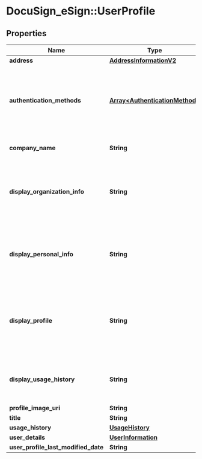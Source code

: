 # DocuSign_eSign::UserProfile

## Properties
Name | Type | Description | Notes
------------ | ------------- | ------------- | -------------
**address** | [**AddressInformationV2**](AddressInformationV2.md) |  | [optional] 
**authentication_methods** | [**Array&lt;AuthenticationMethod&gt;**](AuthenticationMethod.md) | These properties cannot be modified in the PUT.   Indicates the authentication methods used by the user. | [optional] 
**company_name** | **String** | The name of the user&#39;s Company. | [optional] 
**display_organization_info** | **String** |  When set to **true**, the user&#39;s company and title information are shown on the ID card.  | [optional] 
**display_personal_info** | **String** | When set to **true**, the user&#39;s Address and Phone number are shown on the ID card. | [optional] 
**display_profile** | **String** | When set to **true**, the user&#39;s ID card can be viewed from signed documents and envelope history. | [optional] 
**display_usage_history** | **String** | When set to **true**, the user&#39;s usage information is shown on the ID card. | [optional] 
**profile_image_uri** | **String** |  | [optional] 
**title** | **String** |  | [optional] 
**usage_history** | [**UsageHistory**](UsageHistory.md) |  | [optional] 
**user_details** | [**UserInformation**](UserInformation.md) |  | [optional] 
**user_profile_last_modified_date** | **String** |  | [optional] 


